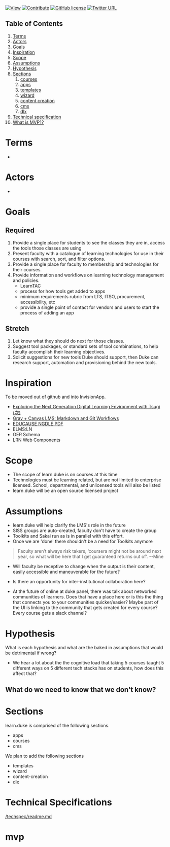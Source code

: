 [![View](https://img.shields.io/badge/read-github.io-ff69b4.svg)](https://dukelearninginnovation.github.io/learn.duke/)
[![Contribute](https://img.shields.io/badge/contribute-github-green.svg)](https://github.com/DukeLearningInnovation/learn.duke)
[![GitHub license](https://img.shields.io/github/license/DukeLearningInnovation/learn.duke.svg)](https://github.com/DukeLearningInnovation/learn.duke)
[![Twitter URL](https://img.shields.io/twitter/url/http/shields.io.svg?style=social)](https://twitter.com/dukelearning)

## Table of Contents

1. [Terms](#terms)
1. [Actors](#actors)
1. [Goals](#goals)
1. [Inspiration](#inspiration)
1. [Scope](#scope)
1. [Assumptions](#assumptions)
1. [Hypothesis](#hypothesis)
1. [Sections](#sections)
	1. [courses](courses)
	1. [apps](apps)
	1. [templates](templates)
	1. [wizard](wizard)
	1. [content creation](content-creation)
	1. [cms](cms)
	1. [dlx](dlx)
1. [Technical specification](#technical-specification)
1. [What is MVP1?](#mvp)

# Terms

* 

# Actors

* 

# Goals
## Required
1. Provide a single place for students to see the classes they are in, access the tools those classes are using
1. Present faculty with a catalogue of learning technologies for use in their courses with search, sort, and filter options.
1. Provide a single place for faculty to membership and technologies for their courses.
1. Provide information and workflows on learning technology management and policies. 
	* LearnTAC
	* process for how tools get added to apps
	* minimum requirements rubric from LTS, ITSO, procurement, accessibility, etc
	* provide a single point of contact for vendors and users to start the process of adding an app

## Stretch
1. Let know what they should do next for those classes.
1. Suggest tool packages, or standard sets of tool combinations, to help faculty accomplish their learning objectives.
1. Solicit suggestions for new tools Duke should support, then Duke can research support, automation and provisioning behind the new tools. 


# Inspiration

To be moved out of github and into InvisionApp.

* [Exploring the Next Generation Digital Learning Environment with Tsugi (次)](https://www.youtube.com/watch?v=OzrlFJNBFqY)
* [Grav + Canvas LMS: Markdown and Git Workflows](https://www.youtube.com/watch?list=PLVtu1bDQijapAcziv0r0BYKNapd8Or8gV&v=_Oj1JIIxlAk)
* [EDUCAUSE NGDLE PDF](/_assets/educause-ngdle.pdf)
* ELMS:LN
* OER Schema
* LRN Web Components

# Scope

* The scope of learn.duke is on courses at this time
* Technologies must be learning related, but are not limited to enterprise licensed. School, departmental, and unlicensed tools will also be listed
* learn.duke will be an open source licensed project

# Assumptions

* learn.duke will help clarify the LMS's role in the future
* SISS groups are auto-created, faculty don't have to create the group
* Toolkits and Sakai run as is in parallel with this effort.
* Once we are 'done' there shouldn't be a need for Toolkits anymore

> Faculty aren’t always risk takers, ‘coursera might not be around next year, so what will be here that I get guaranteed returns out of’. --Mine

* Will faculty be receptive to change when the output is their content, easily accessible and maneuverable for the future?

* Is there an opportunity for inter-institutional collaboration here?

* At the future of online at duke panel, there was  talk about networked communities of learners. Does that have a place here or is this the thing that connects you to your communities quicker/easier?
Maybe part of the UI is linking to the community that gets created for every course? Every course gets a slack channel?

# Hypothesis
What is each hypothesis and what are the baked in assumptions that would be detrimental if wrong?

* We hear a lot about the the cognitive load that taking 5 courses taught 5 different ways on 5 different tech stacks has on students, how does this affect that?

## What do we need to know that we don't know?




# Sections
learn.duke is comprised of the following sections.

* apps
* courses
* cms

We plan to add the following sections 

* templates
* wizard
* content-creation
* dlx


# Technical Specifications
[/techspec/readme.md](techspec/readme.md)


# mvp

